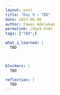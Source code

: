 ```yaml
---
layout: post
title: "Day 9 – TBD"
date: 2025-06-06
author: Fawas Adelekan
permalink: /day9.html
tags: ["TBD",]

what_i_learned: |
  TBD

  

blockers: |
  TBD

reflection: |
  TBD
---
```

